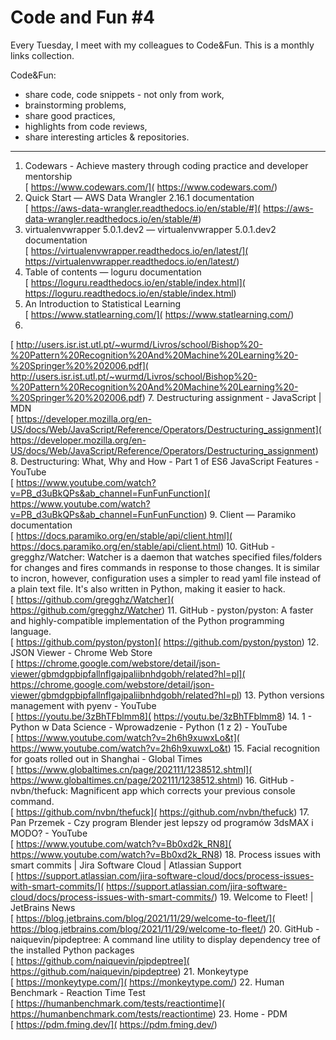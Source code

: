 # Code and Fun \#4

Every Tuesday, I meet with my colleagues to Code&Fun. This is a monthly links collection. 

Code&Fun:

* share code, code snippets - not only from work,
* brainstorming problems,
* share good practices,
* highlights from code reviews,
* share interesting articles & repositories.

---

1. Codewars - Achieve mastery through coding practice and developer mentorship  
[ https://www.codewars.com/]( https://www.codewars.com/)
2. Quick Start — AWS Data Wrangler 2.16.1 documentation  
[ https://aws-data-wrangler.readthedocs.io/en/stable/#]( https://aws-data-wrangler.readthedocs.io/en/stable/#)
3. virtualenvwrapper 5.0.1.dev2 — virtualenvwrapper 5.0.1.dev2 documentation  
[ https://virtualenvwrapper.readthedocs.io/en/latest/]( https://virtualenvwrapper.readthedocs.io/en/latest/)
4. Table of contents — loguru documentation  
[ https://loguru.readthedocs.io/en/stable/index.html]( https://loguru.readthedocs.io/en/stable/index.html)
5. An Introduction to Statistical Learning  
[ https://www.statlearning.com/]( https://www.statlearning.com/)
6.   
[ http://users.isr.ist.utl.pt/~wurmd/Livros/school/Bishop%20-%20Pattern%20Recognition%20And%20Machine%20Learning%20-%20Springer%20%202006.pdf]( http://users.isr.ist.utl.pt/~wurmd/Livros/school/Bishop%20-%20Pattern%20Recognition%20And%20Machine%20Learning%20-%20Springer%20%202006.pdf)
7. Destructuring assignment - JavaScript \| MDN  
[ https://developer.mozilla.org/en-US/docs/Web/JavaScript/Reference/Operators/Destructuring_assignment]( https://developer.mozilla.org/en-US/docs/Web/JavaScript/Reference/Operators/Destructuring_assignment)
8. Destructuring: What, Why and How - Part 1 of ES6 JavaScript Features - YouTube  
[ https://www.youtube.com/watch?v=PB_d3uBkQPs&ab_channel=FunFunFunction]( https://www.youtube.com/watch?v=PB_d3uBkQPs&ab_channel=FunFunFunction)
9. Client — Paramiko documentation  
[ https://docs.paramiko.org/en/stable/api/client.html]( https://docs.paramiko.org/en/stable/api/client.html)
10. GitHub - gregghz/Watcher: Watcher is a daemon that watches specified files/folders for changes and fires commands in response to those changes. It is similar to incron, however, configuration uses a simpler to read yaml file instead of a plain text file. It's also written in Python, making it easier to hack.  
[ https://github.com/gregghz/Watcher]( https://github.com/gregghz/Watcher)
11. GitHub - pyston/pyston: A faster and highly-compatible implementation of the Python programming language.  
[ https://github.com/pyston/pyston]( https://github.com/pyston/pyston)
12. JSON Viewer - Chrome Web Store  
[ https://chrome.google.com/webstore/detail/json-viewer/gbmdgpbipfallnflgajpaliibnhdgobh/related?hl=pl]( https://chrome.google.com/webstore/detail/json-viewer/gbmdgpbipfallnflgajpaliibnhdgobh/related?hl=pl)
13. Python versions management with pyenv - YouTube  
[ https://youtu.be/3zBhTFblmm8]( https://youtu.be/3zBhTFblmm8)
14. 1 - Python w Data Science - Wprowadzenie - Python (1 z 2) - YouTube  
[ https://www.youtube.com/watch?v=2h6h9xuwxLo&t]( https://www.youtube.com/watch?v=2h6h9xuwxLo&t)
15. Facial recognition for goats rolled out in Shanghai - Global Times  
[ https://www.globaltimes.cn/page/202111/1238512.shtml]( https://www.globaltimes.cn/page/202111/1238512.shtml)
16. GitHub - nvbn/thefuck: Magnificent app which corrects your previous console command.  
[ https://github.com/nvbn/thefuck]( https://github.com/nvbn/thefuck)
17. Pan Przemek - Czy program Blender jest lepszy od programów 3dsMAX i MODO? - YouTube  
[ https://www.youtube.com/watch?v=Bb0xd2k_RN8]( https://www.youtube.com/watch?v=Bb0xd2k_RN8)
18. Process issues with smart commits \| Jira Software Cloud \| Atlassian Support  
[ https://support.atlassian.com/jira-software-cloud/docs/process-issues-with-smart-commits/]( https://support.atlassian.com/jira-software-cloud/docs/process-issues-with-smart-commits/)
19. Welcome to Fleet! \| JetBrains News  
[ https://blog.jetbrains.com/blog/2021/11/29/welcome-to-fleet/]( https://blog.jetbrains.com/blog/2021/11/29/welcome-to-fleet/)
20. GitHub - naiquevin/pipdeptree: A command line utility to display dependency tree of the installed Python packages  
[ https://github.com/naiquevin/pipdeptree]( https://github.com/naiquevin/pipdeptree)
21. Monkeytype  
[ https://monkeytype.com/]( https://monkeytype.com/)
22. Human Benchmark - Reaction Time Test  
[ https://humanbenchmark.com/tests/reactiontime]( https://humanbenchmark.com/tests/reactiontime)
23. Home - PDM  
[ https://pdm.fming.dev/]( https://pdm.fming.dev/)
